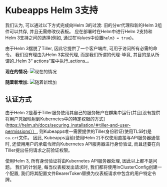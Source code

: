 # Kubeapps Helm 3支持

我们认为, 可以通过以下方式完成向Helm 3的过渡: 旧的分er代理和新的Helm 3组件可以共存, 并且无需修改仪表板。
应在部署时在Helm中进行Helm 2支持和Helm 3支持之间的选择(例如, 通过在Values中设置`helm3 = true`)。

由于Helm 3摆脱了Tiller, 因此它提供了一个客户端库, 可用于访问所有必需的命令。
我们没有理由为Helm 3实现代理, 而是我们所谓的代理-毕竟, 其目的是从所谓的_Helm 3“ actions”库中执行_actions_。

**现在的情况:**
![现在的情况](https://user-images.githubusercontent.com/7773090/67413010-ac044e00-f5c0-11e9-93e9-f3cdd1eeaca8.PNG)

**随着新增加:**
![随着新增加](https://user-images.githubusercontent.com/7773090/67413025-b45c8900-f5c0-11e9-8961-67377bc8faad.PNG)

## 认证方式

由于Helm 2是基于Tiller服务使用其自己的服务帐户在群集中运行(并且[没有提供将用户凭据映射到Kubernetes中的特定权限的方式](https://helm.sh/docs/securing_installation/＃tiller-and-user-permissions））, 则Kubeapps唯一需要提供的Tiller身份验证(使用TLS时)是`ca.crt`文件。
因此, Kubeapps当前(使用Helm 2)不仅使用直接与API服务器通信时, 还使用用户的承载令牌向Kubernetes API服务器进行身份验证, 而且还要在向Tiller提出任何请求之前验证权限。

使用Helm 3, 所有身份验证将由Kubernetes API服务器处理, 因此以上都不是问题。
我们的计划是, 每当仪表板发出请求时, 我们都将使用InClusterConfig创建一个配置, 我们将其配置文件BearerToken替换为仪表板请求中包含的用户特定令牌。